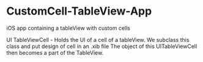 # CustomCell-TableView-App
iOS app containing a tableView with custom cells

UI TableViewCell - Holds the UI of a cell of a tableView. We subclass this class and put design of cell in an .xib file
The object of this UITableViewCell then becomes a part of the TableView.
